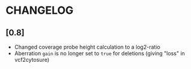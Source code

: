 # CHANGELOG

## [0.8]
- Changed coverage probe height calculation to a log2-ratio
- Aberration `gain` is no longer set to `true` for deletions (giving "loss" in vcf2cytosure)